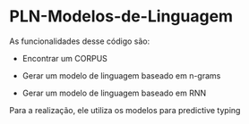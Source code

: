 # PLN-Modelos-de-Linguagem

As funcionalidades desse código são: 

- Encontrar um CORPUS

- Gerar um modelo de linguagem baseado em n-grams

- Gerar um modelo de linguagem baseado em
RNN

Para a realização, ele utiliza os modelos para predictive typing

